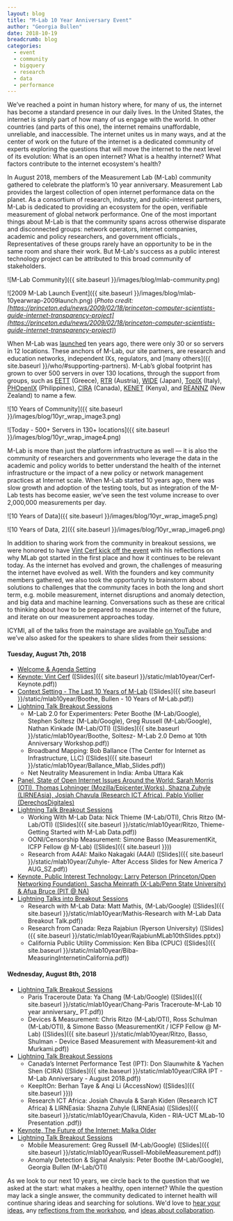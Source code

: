 ```yaml
---
layout: blog
title: "M-Lab 10 Year Anniversary Event"
author: "Georgia Bullen"
date: 2018-10-19
breadcrumb: blog
categories:
  - event
  - community
  - bigquery
  - research
  - data
  - performance
---
```


We’ve reached a point in human history where, for many of us, the internet has become a standard presence in our daily lives. In the United States, the internet is simply part of how many of us engage with the world. In other countries (and parts of this one), the internet remains unaffordable, unreliable, and inaccessible. The internet unites us in many ways, and at the center of work on the future of the internet is a dedicated community of experts exploring the questions that will move the internet to the next level of its evolution: What is an open internet? What is a healthy internet? What factors contribute to the internet ecosystem's health?<!--more-->

In August 2018, members of the Measurement Lab (M-Lab) community gathered to celebrate the platform’s 10 year anniversary. Measurement Lab provides the largest collection of open internet performance data on the planet. As a consortium of research, industry, and public-interest partners, M-Lab is dedicated to providing an ecosystem for the open, verifiable measurement of global network performance. One of the most important things about M-Lab is that the community spans across otherwise disparate and disconnected groups: network operators, internet companies, academic and policy researchers, and government officials., Representatives of these groups rarely have an opportunity to be in the same room and share their work. But M-Lab's success as a public interest technology project can be attributed to this broad community of stakeholders.

![M-Lab Community]({{ site.baseurl }}/images/blog/mlab-community.png)

![2009 M-Lab Launch Event]({{ site.baseurl }}/images/blog/mlab-10yearwrap-2009launch.png)
(_Photo credit: [https://princeton.edu/news/2009/02/18/princeton-computer-scientists-guide-internet-transparency-project](https://princeton.edu/news/2009/02/18/princeton-computer-scientists-guide-internet-transparency-project)_)

When M-Lab was [launched](https://www.princeton.edu/news/2009/02/18/princeton-computer-scientists-guide-internet-transparency-project) ten years ago, there were only 30 or so servers in 12 locations. These anchors of M-Lab, our site partners, are research and education networks, independent IXs, regulators, and [many others]({{ site.baseurl }}/who/#supporting-partners). M-Lab’s global footprint has grown to over 500 servers in over 130 locations, through the support from groups, such as [EETT](https://www.eett.gr/) (Greece), [RTR](https://www.rtr.at/en/rtr/RTRGmbH) (Austria), [WIDE](http://www.wide.ad.jp/) (Japan), [TopIX](https://www.top-ix.org/en/home-eng/) (Italy), [PHOpenIX](http://phopenix.net/) (Philippines), [CIRA](https://cira.ca/) (Canada), [KENET](https://www.kenet.or.ke/) (Kenya), and [REANNZ](https://reannz.co.nz/) (New Zealand) to name a few.

![10 Years of Community]({{ site.baseurl }}/images/blog/10yr_wrap_image3.png)

![Today - 500+ Servers in 130+ locations]({{ site.baseurl }}/images/blog/10yr_wrap_image4.png)

M-Lab is more than just the platform infrastructure as well — it is also the community of researchers and governments who leverage the data in the academic and policy worlds to better understand the health of the internet infrastructure or the impact of a new policy or network management practices at Internet scale. When M-Lab started 10 years ago, there was slow growth and adoption of the testing tools, but as integration of the M-Lab tests has become easier, we’ve seen the test volume increase to over 2,000,000 measurements per day.

![10 Years of Data]({{ site.baseurl }}/images/blog/10yr_wrap_image5.png)

![10 Years of Data, 2]({{ site.baseurl }}/images/blog/10yr_wrap_image6.png)

In addition to sharing work from the community in breakout sessions, we were honored to have [Vint Cerf kick off the event](https://www.youtube.com/watch?v=54sDgVl0nOU&index=2&list=PLNoVefpaPtVPjkE1g_QGvHdxEz5TOXE0i) with his reflections on why MLab got started in the first place and how it continues to be relevant today. As the internet has evolved and grown, the challenges of measuring the internet have evolved as well. With the founders and key community members gathered, we also took the opportunity to brainstorm about solutions to challenges that the community faces in both the long and short term, e.g. mobile measurement, internet disruptions and anomaly detection, and big data and machine learning. Conversations such as these are critical to thinking about how to be prepared to measure the internet of the future, and iterate on our measurement approaches today.

ICYMI, all of the talks from the mainstage are available [on YouTube](https://www.youtube.com/watch?v=xrf0rU8o4e8&list=PLNoVefpaPtVPjkE1g_QGvHdxEz5TOXE0i) and we’ve also asked for the speakers to share slides from their sessions:

#### Tuesday, August 7th, 2018

* [Welcome & Agenda Setting](https://www.youtube.com/watch?v=xrf0rU8o4e8&list=PLNoVefpaPtVPjkE1g_QGvHdxEz5TOXE0i&index=1)
* [Keynote: Vint Cerf](https://www.youtube.com/watch?v=54sDgVl0nOU&list=PLNoVefpaPtVPjkE1g_QGvHdxEz5TOXE0i&index=2) ([Slides]({{ site.baseurl }}/static/mlab10year/Cerf-Keynote.pdf))
* [Context Setting - The Last 10 Years of M-Lab](https://www.youtube.com/watch?v=e8Lhy4TABW4&index=3&list=PLNoVefpaPtVPjkE1g_QGvHdxEz5TOXE0i) ([Slides]({{ site.baseurl }}/static/mlab10year/Boothe, Bullen - 10 Years of M-Lab.pdf))
* [Lightning Talk Breakout Sessions](https://www.youtube.com/watch?v=e8Lhy4TABW4&index=3&list=PLNoVefpaPtVPjkE1g_QGvHdxEz5TOXE0i)
  * M-Lab 2.0 for Experimenters: Peter Boothe (M-Lab/Google), Stephen Soltesz (M-Lab/Google), Greg Russell (M-Lab/Google), Nathan Kinkade (M-Lab/OTI) ([Slides]({{ site.baseurl }}/static/mlab10year/Boothe, Soltesz- M-Lab 2.0 Demo at 10th Anniversary Workshop.pdf))
  * Broadband Mapping:  Bob Ballance (The Center for Internet as Infrastructure, LLC) ([Slides]({{ site.baseurl }}/static/mlab10year/Ballance_Mlab_Slides.pdf))
  * Net Neutrality Measurement in India: Amba Uttara Kak
* [Panel, State of Open Internet Issues Around the World: Sarah Morris (OTI), Thomas Lohninger (Mozilla/Epicenter.Works), Shazna Zuhyle (LIRNEAsia), Josiah Chavula (Research ICT Africa), Pablo Viollier (DerechosDigitales)](https://www.youtube.com/watch?v=2UdPVaryk-E&list=PLNoVefpaPtVPjkE1g_QGvHdxEz5TOXE0i&index=4)
* [Lightning Talk Breakout Sessions](https://www.youtube.com/watch?v=SB7vet4MVVY&list=PLNoVefpaPtVPjkE1g_QGvHdxEz5TOXE0i&index=5)
  * Working With M-Lab Data: Nick Thieme (M-Lab/OTI), Chris Ritzo (M-Lab/OTI) ([Slides]({{ site.baseurl }}/static/mlab10year/Ritzo, Thieme- Getting Started with M-Lab Data.pdf))
  * OONI/Censorship Measurement: Simone Basso (MeasurementKit, ICFP Fellow @ M-Lab) ([Slides]({{ site.baseurl }}))
  * Research from A4AI: Maiko Nakagaki (A4AI) ([Slides]({{ site.baseurl }}/static/mlab10year/Zuhyle- After Access Slides for New America 7 AUG_SZ.pdf))
* [Keynote, Public Interest Technology: Larry Peterson (Princeton/Open Networking Foundation), Sascha Meinrath (X-Lab/Penn State University) & Afua Bruce (PIT @ NA)](https://www.youtube.com/watch?v=2QvvTHvC6lI&index=6&list=PLNoVefpaPtVPjkE1g_QGvHdxEz5TOXE0i)
* [Lightning Talks into Breakout Sessions](https://www.youtube.com/watch?v=llKblOmVQjs&index=7&list=PLNoVefpaPtVPjkE1g_QGvHdxEz5TOXE0i)
  * Research with M-Lab Data: Matt Mathis, (M-Lab/Google) ([Slides]({{ site.baseurl }}/static/mlab10year/Mathis-Research with M-Lab Data Breakout Talk.pdf))
  * Research from Canada:  Reza Rajabiun (Ryerson University) ([Slides]({{ site.baseurl }}/static/mlab10year/RajabiunMLab10thSlides.pptx))
  * California Public Utility Commission: Ken Biba (CPUC) ([Slides]({{ site.baseurl }}/static/mlab10year/Biba-MeasuringInternetinCalifornia.pdf))

#### Wednesday, August 8th, 2018

* [Lightning Talk Breakout Sessions](https://www.youtube.com/watch?v=oc20zZt2pb4&list=PLNoVefpaPtVPjkE1g_QGvHdxEz5TOXE0i&index=8)
  * Paris Traceroute Data: Ya Chang (M-Lab/Google) ([Slides]({{ site.baseurl }}/static/mlab10year/Chang-Paris Traceroute-M-Lab 10 year anniversary_ PT.pdf))
  * Devices & Measurement: Chris Ritzo (M-Lab/OTI), Ross Schulman (M-Lab/OTI), & Simone Basso (MeasurementKit / ICFP Fellow @ M-Lab) ([Slides]({{ site.baseurl }}/static/mlab10year/Ritzo, Basso, Shulman - Device Based Measurement with Measurement-kit and Murkami.pdf))
* [Lightning Talk Breakout Sessions](https://www.youtube.com/watch?v=MRoXoLvPAJM&list=PLNoVefpaPtVPjkE1g_QGvHdxEz5TOXE0i&index=9)
  * Canada’s Internet Performance Test (IPT): Don Slaunwhite & Yachen Shen (CIRA) ([Slides]({{ site.baseurl }}/static/mlab10year/CIRA IPT - M-Lab Anniversary - August 2018.pdf))
  * KeepItOn: Berhan Taye & Anqi Li (AccessNow) ([Slides]({{ site.baseurl }}))
  * Research ICT Africa: Josiah Chavula & Sarah Kiden (Research ICT Africa) & LIRNEasia: Shazna Zuhyle (LIRNEAsia) ([Slides]({{ site.baseurl }}/static/mlab10year/Chavula, Kiden - RIA-UCT MLab-10 Presentation .pdf))
* [Keynote, The Future of the Internet: Malka Older](https://www.youtube.com/watch?v=4swaTiJ-kvA&list=PLNoVefpaPtVPjkE1g_QGvHdxEz5TOXE0i&index=10)
* [Lightning Talk Breakout Sessions](https://www.youtube.com/watch?v=dS77PuH6hnA&index=12&list=PLNoVefpaPtVPjkE1g_QGvHdxEz5TOXE0i)
  * Mobile Measurement: Greg Russell (M-Lab/Google) ([Slides]({{ site.baseurl }}/static/mlab10year/Russell-MobileMeasurement.pdf))
  * Anomaly Detection & Signal Analysis: Peter Boothe (M-Lab/Google), Georgia Bullen (M-Lab/OTI)

As we look to our next 10 years, we circle back to the question that we asked at the start: what makes a healthy, open internet? While the question may lack a single answer, the community dedicated to internet health will continue sharing ideas and searching for solutions.  We'd love to [hear your ideas](mailto:workshop+10year@measurementlab.net), any [reflections from the workshop](https://docs.google.com/forms/d/e/1FAIpQLSc9UPkJNlaiMuXMFtcIF7HRclf4WEeIfQ342wDJRV5Aq7-LrA/viewform), and [ideas about collaboration](mailto:contact@measurementlab.net).

